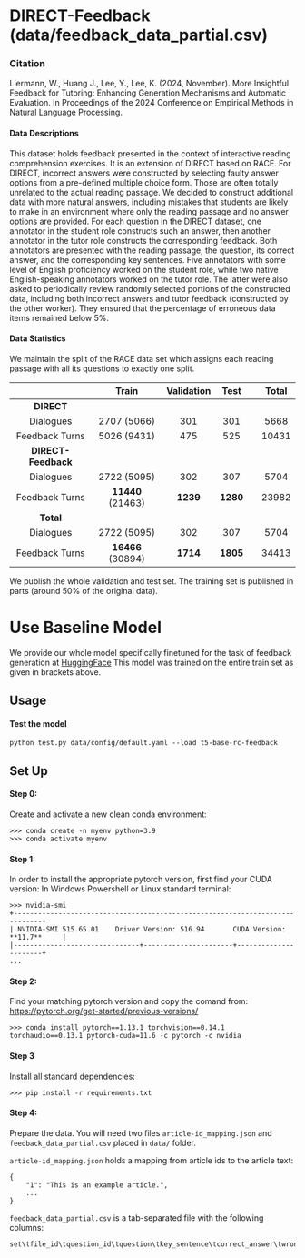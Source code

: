 # DIRECT-Feedback (data/feedback_data_partial.csv)

### Citation
Liermann, W., Huang J., Lee, Y., Lee, K. (2024, November). More Insightful Feedback for Tutoring: Enhancing Generation Mechanisms and Automatic Evaluation. In Proceedings of the 2024 Conference on Empirical Methods in Natural Language Processing.

#### Data Descriptions

This dataset holds feedback presented in the context of interactive reading comprehension exercises. It is an extension of DIRECT based on RACE. For DIRECT, incorrect answers were constructed by selecting faulty answer options from a pre-defined multiple choice form. Those are often totally unrelated to the actual reading passage. We decided to construct additional data with more natural answers, including mistakes that students are likely to make in an environment where only the reading passage and no answer options are provided. For each question in the DIRECT dataset, one annotator in the student role constructs such an answer, then another annotator in the tutor role constructs the corresponding feedback. Both annotators are presented with the reading passage, the question, its correct answer, and the corresponding key sentences. Five annotators with some level of English proficiency worked on the student role, while two native English-speaking annotators worked on the tutor role. The latter were also asked to periodically review randomly selected portions of the constructed data, including both incorrect answers and tutor feedback (constructed by the other worker). They ensured that the percentage of erroneous data items remained below 5%.

#### Data Statistics

We maintain the split of the RACE data set which assigns each reading passage with all its questions to exactly one split.

| | Train | Validation | Test | | Total |
| :---: | :---: | :---: | :---: | :-: | :---: |
| **DIRECT**  |   |   |   | |   |
| Dialogues | 2707 (5066) | 301 | 301 || 5668  |
| Feedback Turns | 5026 (9431) | 475 | 525 || 10431  |
| **DIRECT-Feedback** |   |   |   | |   |
| Dialogues | 2722 (5095) | 302 | 307 || 5704 |
| Feedback Turns | **11440** (21463) | **1239** | **1280** || 23982 |
| **Total** |   |   |   | |   |
| Dialogues | 2722 (5095)  | 302  | 307  | | 5704  |
| Feedback Turns | **16466** (30894)  | **1714**  | **1805**  | | 34413  |

We publish the whole validation and test set. The training set is published in parts (around 50% of the original data).


# Use Baseline Model
We provide our whole model specifically finetuned for the task of feedback generation at [HuggingFace](https://huggingface.co/etri-lirs/t5-base-rc-feedback) This model was trained on the entire train set as given in brackets above.

## Usage

#### Test the model
```
python test.py data/config/default.yaml --load t5-base-rc-feedback
```

## Set Up

#### Step 0:
Create and activate a new clean conda environment:
```
>>> conda create -n myenv python=3.9
>>> conda activate myenv
```

#### Step 1:
In order to install the appropriate pytorch version, first find your CUDA version:
In Windows Powershell or Linux standard terminal:
```
>>> nvidia-smi
+-----------------------------------------------------------------------------+
| NVIDIA-SMI 515.65.01    Driver Version: 516.94       CUDA Version: **11.7**     |
|-------------------------------+----------------------+----------------------+
...
```

#### Step 2:
Find your matching pytorch version and copy the comand from:
https://pytorch.org/get-started/previous-versions/
```
>>> conda install pytorch==1.13.1 torchvision==0.14.1 torchaudio==0.13.1 pytorch-cuda=11.6 -c pytorch -c nvidia
```

#### Step 3
Install all standard dependencies:
```
>>> pip install -r requirements.txt
```


#### Step 4:
Prepare the data. You will need two files `article-id_mapping.json` and `feedback_data_partial.csv` placed in `data/` folder.  

`article-id_mapping.json` holds a mapping from article ids to the article text:
```
{
    "1": "This is an example article.",
    ...
}
```
`feedback_data_partial.csv` is a tab-separated file with the following columns:
```
set\tfile_id\tquestion_id\tquestion\tkey_sentence\tcorrect_answer\twrong_answer\tfeedback
```
